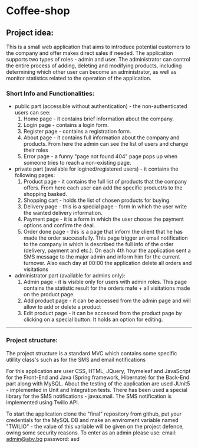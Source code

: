 # Coffee-shop

<h2>Project idea:</h2>
This is a small web application that aims to introduce potential customers to the company and offer makes direct sales if needed.
The application supports two types of roles - admin and user. The administrator can control the entire process of adding, deleting and modifying products, including determining which other user can become an administrator, as well as monitor statistics related to the operation of the application.

<h3>Short Info and Functionalities:</h3>
<ul>
<li> public part (accessible without authentication) - the non-authenticated users can see:
  <ol type="1">
  <li> Home page - it contains brief information about the company. </li>
  <li> Login page - contains a login form.</li>
  <li> Register page - contains a registration form.</li>
  <li> About page - it contains full information about the company and products. From here the admin can see the list of users and change their roles</li>
  <li> Error page - a funny "page not found 404" page pops up when someone tries to reach a non-existing page.</li>
  </ol>
</li>
<li> private part (available for logined/registered users) - it contains the following pages:
   <ol type="1">
  <li> Product page - it contains the full list of products that the company offers. From here each user can add the specific product/s to the shopping basked.</li>
  <li> Shopping cart - holds the list of chosen products for buying.</li>
      <li> Delivery page - this is a special page - form in which the user write the wanted delivery information.</li>
      <li> Payment page - it is a form in which the user choose the payment options and confirm the deal.</li>
     <li> Order done page - this is a page that inform the client that he has made the order successfully. This page trigger an email notification to the company in which is described the full info of the order (delivery, payment and etc.). On each 4th hour the application sent a SMS message to the major admin and inform him for the current turnover. Also each day at 00:00 the application delete all orders and visitations</li>
     </ol>
</li>
<li> administrator part (available for admins only):
  <ol type="1">
   <li> Admin page - it is visible only for users with admin roles. This page contains the statistic result for the orders mafe + all visitations made on the product page.</li>
     <li> Add product page - it can be accessed from the admin page and will allow to add or delete a product</li>
    <li> Edit product page - it can be accessed from the product page by clicking on a special button. It holds an option for editing.</li>
    </ol>
  </li>
</ul>
  
<hr>

<h3>Project structure:</h3>
<p>The project structure is a standard MVC which contains some specific utillity class's such as for the SMS and email notifications</p>
For this application are user CSS, HTML, JQuery, Thymeleaf and JavaScript for the Front-End and Java (Spring framework, Hibernate) for the Back-End part along with MySQL.
About the testing of the application are used JUnit5 - implemented in Unit and Integration tests.
There has been used a special library for the SMS notifications - javax.mail. The SMS notification is implemented using Twilio API.

To start the application clone the "final" repository from github, put your credentials for the MySQL DB and make an enviroment variable named "TWILIO" - the value of this variable will be given on the project defence, owing some security reasons.
To enter as an admin please use:
email: admin@abv.bg
password: asd
